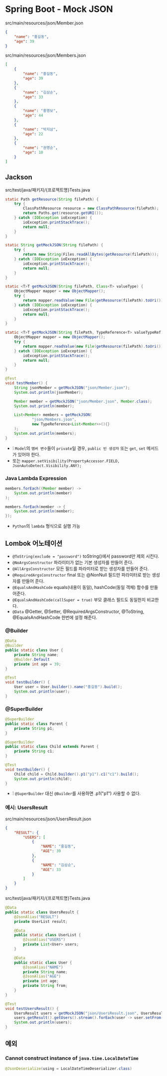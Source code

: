 # Spring Boot - Mock JSON

src/main/resources/json/Member.json
```json
{
    "name": "홍길동",
    "age": 39
}
```

src/main/resources/json/Members.json
```json
[
    {
        "name": "홍길동",
        "age": 39
    },
    {
        "name": "김삼순",
        "age": 33
    },
    {
        "name": "홍명보",
        "age": 44
    },
    {
        "name": "박지삼",
        "age": 22
    },
    {
        "name": "권명순",
        "age": 10
    }
]
```

<!--
## Gson
src/test/java/패키지/{프로젝트명}Tests.java
```java
import java.lang.reflect.Type;
```
```java
@Test
void contextLoads() {
    Member member = getMockJSON("json/Member.json", Member.class);
    System.out.println(member);

    List<Member> members = getMockJSON(
            "json/Members.json",
            new TypeToken<List<Member>>(){}.getType()
    );
    System.out.println(members);
}

static <T>T getMockJSON(String filePath, Type type) {
    try {
        ClassPathResource resource = new ClassPathResource(filePath);
        Path path = Paths.get(resource.getURI());
        Reader reader = new FileReader(path.toString());
        Gson gson = new Gson();
        return gson.fromJson(reader, type);
    } catch (Exception exception) {
        exception.printStackTrace();
        return null;
    }
}
```
-->

## Jackson
src/test/java/패키지/{프로젝트명}Tests.java
```java
static Path getResource(String filePath) {
    try {
        ClassPathResource resource = new ClassPathResource(filePath);
        return Paths.get(resource.getURI());
    } catch (IOException ioException) {
        ioException.printStackTrace();
        return null;
    }
}

static String getMockJSON(String filePath) {
    try {
        return new String(Files.readAllBytes(getResource(filePath)));
    } catch (IOException ioException) {
        ioException.printStackTrace();
        return null;
    }
}

static <T>T getMockJSON(String filePath, Class<T> valueType) {
    ObjectMapper mapper = new ObjectMapper();
    try {
        return mapper.readValue(new File(getResource(filePath).toUri()), valueType);
    } catch (IOException ioException) {
        ioException.printStackTrace();
        return null;
    }
}

static <T>T getMockJSON(String filePath, TypeReference<T> valueTypeRef) {
    ObjectMapper mapper = new ObjectMapper();
    try {
        return mapper.readValue(new File(getResource(filePath).toUri()), valueTypeRef);
    } catch (IOException ioException) {
        ioException.printStackTrace();
        return null;
    }
}

@Test
void testMember() {
    String jsonMember = getMockJSON("json/Member.json");
    System.out.println(jsonMember);

    Member member = getMockJSON("json/Member.json", Member.class);
    System.out.println(member);

    List<Member> members = getMockJSON(
            "json/Members.json",
            new TypeReference<List<Member>>(){}
    );
    System.out.println(members);
}
```
* ❕ `Model`의 `멤버 변수`들이 `private`일 경우, `public 빈 생성자` 또는 `get`, `set` 메서드가 있어야 한다.
* 또는 `mapper.setVisibility(PropertyAccessor.FIELD, JsonAutoDetect.Visibility.ANY);`
<!--
Map<String, String> 변경 하는 방법
Map<String, String> map = mapper.convertValue(object, HashMap.class);
-->

### Java Lambda Expression
```java
members.forEach((Member member) ->
    System.out.println(member)
);

members.forEach(member -> {
    System.out.println(member);
});
```
* `Python`의 `lambda` 형식으로 실행 가능

## Lombok 어노테이션
* `@ToString(exclude = "password")` toString()에서 password만 제외 시킨다.
* `@NoArgsConstructor` 파라미터가 없는 기본 생성자를 만들어 준다.
* `@AllArgsConstructor` 모든 필드를 파라미터로 받는 생성자를 만들어 준다.
* `@RequiredArgsConstructor` final 또는 @NonNull 필드만 파라미터로 받는 생성자를 만들어 준다.
* `@EqualsAndHashCode` equals(내용이 동일), hashCode(동일 객체) 함수를 만들어준다.
* `@EqualsAndHashCode(callSuper = true)` 부모 클래스 필드도 동일한지 비교한다.
* `@Data` @Getter, @Setter, @RequiredArgsConstructor, @ToString, @EqualsAndHashCode 한번에 설정 해준다.

### @Builder
```java
@Data
@Builder
public static class User {
    private String name;
    @Builder.Default
    private int age = 39;
}

@Test
void testBuilder() {
    User user = User.builder().name("홍길동").build();
    System.out.println(user);
}
```

### @SuperBuilder
```java
@SuperBuilder
public static class Parent {
    private String p1;
}

@SuperBuilder
public static class Child extends Parent {
    private String c1;
}

@Test
void testBuilder() {
    Child child = Child.builder().p1("p1").c1("c1").build();
    System.out.println(child);
}
```
* ❕ `@SuperBuilder` 대신 `@Builder`를 사용하면 .p1("p1") 사용할 수 없다.

### 예시: UsersResult
src/main/resources/json/UsersResult.json
```json
{
    "RESULT": {
        "USERS": [
            {
                "NAME": "홍길동",
                "AGE": 39
            },
            {
                "NAME": "김삼순",
                "AGE": 33
            }
        ]
    }
}
```

src/test/java/패키지/{프로젝트명}Tests.java
```java
@Data
public static class UsersResult {
    @JsonAlias("RESULT")
    private UserList result;

    @Data
    public static class UserList {
        @JsonAlias("USERS")
        private List<User> users;
    }

    @Data
    public static class User {
        @JsonAlias("NAME")
        private String name;
        @JsonAlias("AGE")
        private int age;
        private String from;
    }
}

@Test
void testUsersResult() {
    UsersResult users = getMockJSON("json/UsersResult.json", UsersResult.class);
    users.getResult().getUsers().stream().forEach(user -> user.setFrom("Korea"));
    System.out.println(users);
}
```

## 예외
### Cannot construct instance of `java.time.LocalDateTime`
```java
@JsonDeserialize(using = LocalDateTimeDeserializer.class)
```

